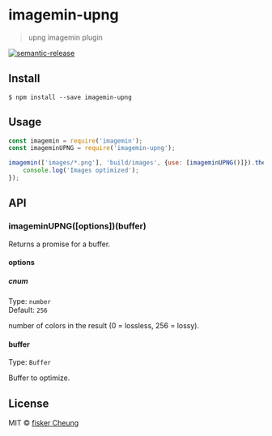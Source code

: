 # imagemin-upng

> upng imagemin plugin
>
[![semantic-release](https://img.shields.io/badge/%20%20%F0%9F%93%A6%F0%9F%9A%80-semantic--release-e10079.svg)](https://github.com/semantic-release/semantic-release)


## Install

```
$ npm install --save imagemin-upng
```

## Usage

```js
const imagemin = require('imagemin');
const imageminUPNG = require('imagemin-upng');

imagemin(['images/*.png'], 'build/images', {use: [imageminUPNG()]}).then(() => {
	console.log('Images optimized');
});
```


## API

### imageminUPNG([options])(buffer)

Returns a promise for a buffer.

#### options

##### cnum

Type: `number`<br>
Default: `256`

number of colors in the result (0 = lossless, 256 = lossy).


#### buffer

Type: `Buffer`

Buffer to optimize.

## License

MIT © [fisker Cheung](https://github.com/fisker)
